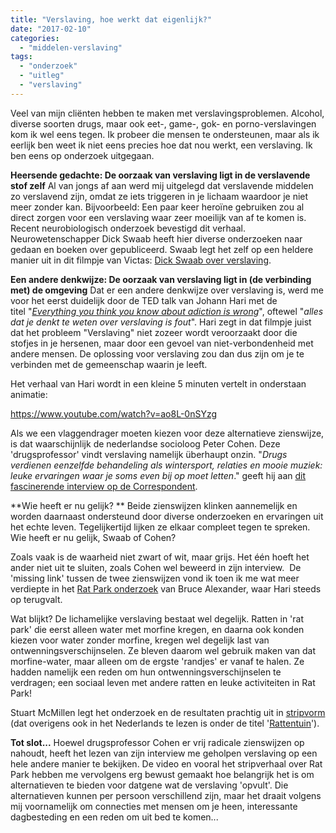 ```yaml
---
title: "Verslaving, hoe werkt dat eigenlijk?"
date: "2017-02-10"
categories: 
  - "middelen-verslaving"
tags: 
  - "onderzoek"
  - "uitleg"
  - "verslaving"
---
```


Veel van mijn cliënten hebben te maken met verslavingsproblemen. Alcohol, diverse soorten drugs, maar ook eet-, game-, gok- en porno-verslavingen kom ik wel eens tegen. Ik probeer die mensen te ondersteunen, maar als ik eerlijk ben weet ik niet eens precies hoe dat nou werkt, een verslaving. Ik ben eens op onderzoek uitgegaan.

**Heersende gedachte: De oorzaak van verslaving ligt in de verslavende stof zelf** Al van jongs af aan werd mij uitgelegd dat verslavende middelen zo verslavend zijn, omdat ze iets triggeren in je lichaam waardoor je niet meer zonder kan. Bijvoorbeeld: Een paar keer heroïne gebruiken zou al direct zorgen voor een verslaving waar zeer moeilijk van af te komen is. Recent neurobiologisch onderzoek bevestigd dit verhaal. Neurowetenschapper Dick Swaab heeft hier diverse onderzoeken naar gedaan en boeken over gepubliceerd. Swaab legt het zelf op een heldere manier uit in dit filmpje van Victas: [Dick Swaab over verslaving](https://www.youtube.com/watch?v=6enfGAEPpb4).

**Een andere denkwijze: De oorzaak van verslaving ligt in (de verbinding met) de omgeving** Dat er een andere denkwijze over verslaving is, werd me voor het eerst duidelijk door de TED talk van Johann Hari met de titel "[_Everything you think you know about adiction is wrong_](https://www.ted.com/talks/johann_hari_everything_you_think_you_know_about_addiction_is_wrong)", oftewel "_alles dat je denkt te weten over verslaving is fout_". Hari zegt in dat filmpje juist dat het probleem "Verslaving" niet zozeer wordt veroorzaakt door die stofjes in je hersenen, maar door een gevoel van niet-verbondenheid met andere mensen. De oplossing voor verslaving zou dan dus zijn om je te verbinden met de gemeenschap waarin je leeft.

Het verhaal van Hari wordt in een kleine 5 minuten vertelt in onderstaan animatie:

https://www.youtube.com/watch?v=ao8L-0nSYzg

Als we een vlaggendrager moeten kiezen voor deze alternatieve zienswijze, is dat waarschijnlijk de nederlandse socioloog Peter Cohen. Deze 'drugsprofessor' vindt verslaving namelijk überhaupt onzin. "_Drugs verdienen eenzelfde behandeling als wintersport, relaties en mooie muziek: leuke ervaringen waar je soms even bij op moet letten_." geeft hij aan [dit fascinerende interview op de Correspondent](https://decorrespondent.nl/4034/deze-radicale-drugsprofessor-vindt-verslaving-flauwekul/344138341470-0b240148).

**Wie heeft er nu gelijk? ** Beide zienswijzen klinken aannemelijk en worden daarnaast ondersteund door diverse onderzoeken en ervaringen uit het echte leven. Tegelijkertijd lijken ze elkaar compleet tegen te spreken. Wie heeft er nu gelijk, Swaab of Cohen?

Zoals vaak is de waarheid niet zwart of wit, maar grijs. Het één hoeft het ander niet uit te sluiten, zoals Cohen wel beweerd in zijn interview.  De 'missing link' tussen de twee zienswijzen vond ik toen ik me wat meer verdiepte in het [Rat Park onderzoek](https://en.wikipedia.org/wiki/Rat_Park) van Bruce Alexander, waar Hari steeds op terugvalt.

Wat blijkt? De lichamelijke verslaving bestaat wel degelijk. Ratten in 'rat park' die eerst alleen water met morfine kregen, en daarna ook konden kiezen voor water zonder morfine, kregen wel degelijk last van ontwenningsverschijnselen. Ze bleven daarom wel gebruik maken van dat morfine-water, maar alleen om de ergste 'randjes' er vanaf te halen. Ze hadden namelijk een reden om hun ontwenningsverschijnselen te verdragen; een sociaal leven met andere ratten en leuke activiteiten in Rat Park!

Stuart McMillen legt het onderzoek en de resultaten prachtig uit in [stripvorm](http://www.stuartmcmillen.com/comics_en/rat-park/) (dat overigens ook in het Nederlands te lezen is onder de titel '[Rattentuin](http://www.stuartmcmillen.com/comics_nl/rattentuin/)').

**Tot slot...** Hoewel drugsprofessor Cohen er vrij radicale zienswijzen op nahoudt, heeft het lezen van zijn interview me geholpen verslaving op een hele andere manier te bekijken. De video en vooral het stripverhaal over Rat Park hebben me vervolgens erg bewust gemaakt hoe belangrijk het is om alternatieven te bieden voor datgene wat de verslaving 'opvult'. Die alternatieven kunnen per persoon verschillend zijn, maar het draait volgens mij voornamelijk om connecties met mensen om je heen, interessante dagbesteding en een reden om uit bed te komen...
